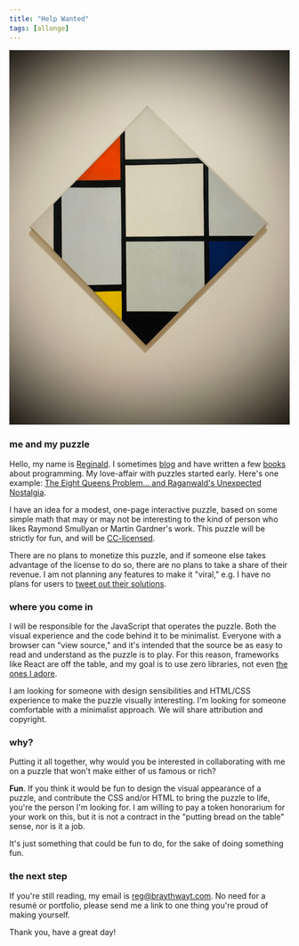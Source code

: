 ```yaml
---
title: "Help Wanted"
tags: [allonge]
---
```


![Piet Mondrian - Tableau No. IV; Lozenge Composition (1924/1925)](/assets/images/tableau-iv.jpg)

### me and my puzzle

Hello, my name is [Reginald](http://raganwald.com). I sometimes [blog](http://raganwald.com) and have written a few [books](https://leanpub.com/u/raganwald) about programming. My love-affair with puzzles started early. Here's one example: [The Eight Queens Problem... and Raganwald's Unexpected Nostalgia](/2018/08/03/eight-queens.html).

I have an idea for a modest, one-page interactive puzzle, based on some simple math that may or may not be interesting to the kind of person who likes Raymond Smullyan or Martin Gardner's work. This puzzle will be strictly for fun, and will be [CC-licensed](http://creativecommons.org).

There are no plans to monetize this puzzle, and if someone else takes advantage of the license to do so, there are no plans to take a share of their revenue. I am not planning any features to make it "viral," e.g. I have no plans for users to [tweet out their solutions](https://www.powerlanguage.co.uk/wordle/).

### where you come in

I will be responsible for the JavaScript that operates the puzzle. Both the visual experience and the code behind it to be minimalist. Everyone with a browser can "view source," and it's intended that the source be as easy to read and understand as the puzzle is to play. For this reason, frameworks like React are off the table, and my goal is to use zero libraries, not even [the ones I adore](https://ramdajs.com).

I am looking for someone with design sensibilities and HTML/CSS experience to make the puzzle visually interesting. I'm looking for someone comfortable with a minimalist approach. We will share attribution and copyright.

### why?

Putting it all together, why would you be interested in collaborating with me on a puzzle that won't make either of us famous or rich?

**Fun**. If you think it would be fun to design the visual appearance of a puzzle, and contribute the CSS and/or HTML to bring the puzzle to life, you're the person I'm looking for. I am willing to pay a token honorarium for your work on this, but it is not a contract in the "putting bread on the table" sense, nor is it a job.

It's just something that could be fun to do, for the sake of doing something fun.


### the next step

If you're still reading, my email is reg@braythwayt.com. No need for a resumé or portfolio, please send me a link to one thing you're proud of making yourself.

Thank you, have a great day!